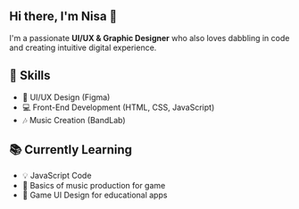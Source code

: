 ## Hi there, I'm Nisa 👋

I'm a passionate **UI/UX & Graphic Designer** who also loves dabbling in code and creating intuitive digital experience.

## 🚀 Skills
- 🎨 UI/UX Design (Figma)
- 💻 Front-End Development (HTML, CSS, JavaScript)
- 🎶 Music Creation (BandLab)

## 📚 Currently Learning
- 💡 JavaScript Code
- 🎵 Basics of music production for game
- 🧩 Game UI Design for educational apps
<!--
**fhrnisa/fhrnisa** is a ✨ _special_ ✨ repository because its `README.md` (this file) appears on your GitHub profile.

- 🔭 I’m currently working on ...
- 🌱 I’m currently learning ...
- 👯 I’m looking to collaborate on ...
- 🤔 I’m looking for help with ...
- 💬 Ask me about ...
- 📫 How to reach me: ...
- 😄 Pronouns: ...
- ⚡ Fun fact: ...
-->
